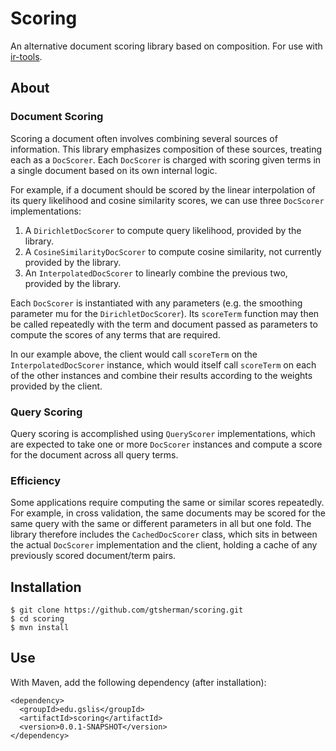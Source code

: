 # Scoring

An alternative document scoring library based on composition. For use with [ir-tools](https://github.com/uiucGSLIS/ir-tools).

## About

### Document Scoring

Scoring a document often involves combining several sources of information. This library emphasizes composition of these sources, treating each as a `DocScorer`. Each `DocScorer` is charged with scoring given terms in a single document based on its own internal logic.

For example, if a document should be scored by the linear interpolation of its query likelihood and cosine similarity scores, we can use three `DocScorer` implementations:

1. A `DirichletDocScorer` to compute query likelihood, provided by the library.
2. A `CosineSimilarityDocScorer` to compute cosine similarity, not currently provided by the library.
3. An `InterpolatedDocScorer` to linearly combine the previous two, provided by the library.

Each `DocScorer` is instantiated with any parameters (e.g. the smoothing parameter mu for the `DirichletDocScorer`). Its `scoreTerm` function may then be called repeatedly with the term and document passed as parameters to compute the scores of any terms that are required.

In our example above, the client would call `scoreTerm` on the `InterpolatedDocScorer` instance, which would itself call `scoreTerm` on each of the other instances and combine their results according to the weights provided by the client.

### Query Scoring

Query scoring is accomplished using `QueryScorer` implementations, which are expected to take one or more `DocScorer` instances and compute a score for the document across all query terms.

### Efficiency

Some applications require computing the same or similar scores repeatedly. For example, in cross validation, the same documents may be scored for the same query with the same or different parameters in all but one fold. The library therefore includes the `CachedDocScorer` class, which sits in between the actual `DocScorer` implementation and the client, holding a cache of any previously scored document/term pairs.

## Installation

```
$ git clone https://github.com/gtsherman/scoring.git
$ cd scoring
$ mvn install
```

## Use

With Maven, add the following dependency (after installation):

```
<dependency>
  <groupId>edu.gslis</groupId>
  <artifactId>scoring</artifactId>
  <version>0.0.1-SNAPSHOT</version>
</dependency>
```
